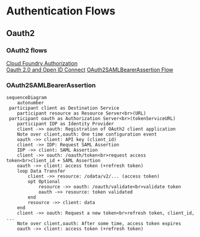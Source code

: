 # Authentication Flows

## Oauth2

### OAuth2 flows

[Cloud Foundry Authorization](https://docs.cloudfoundry.org/api/uaa/version/76.3.0/index.html#overview)  
[Oauth 2.0 and Open ID Connect](https://learn.microsoft.com/hu-hu/azure/active-directory/develop/v2-oauth2-auth-code-flow)
[OAuth2SAMLBearerAssertion Flow](https://blogs.sap.com/2021/03/26/oauth2samlbearerassertion-flow-with-the-sap-btp-destination-service./)

### OAuth2SAMLBearerAssertion

```mermaid
sequenceDiagram
    autonumber
 participant client as Destination Service
    participant resource as Resource Server<br>(URL)
 participant oauth as Authorization Server<br>(tokenServiceURL)
    participant IDP as Identity Provider
    client ->> oauth: Registration of OAuth2 client application
    Note over client,oauth: One time configuration event
    oauth ->> client: API key (client_id)
    client ->> IDP: Request SAML Assertion
    IDP ->> client: SAML Assertion
    client ->> oauth: /oauth/token<br>request access token<br>client_id + SAML Assertion
    oauth ->> client: access token (+refresh token)
    loop Data Transfer
        client ->> resource: /odata/v2/... (access token)
        opt Optional
            resource ->> oauth: /oauth/validate<br>validate token
            oauth ->> resource: token validated
        end
        resource ->> client: data
    end
    client ->> oauth: Request a new token<br>refresh token, client_id, ...
    Note over client,oauth: After some time, access token expires
    oauth ->> client: access token (+refresh token)
```
